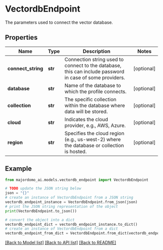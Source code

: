 # VectordbEndpoint

The parameters used to connect the vector database.

## Properties

Name | Type | Description | Notes
------------ | ------------- | ------------- | -------------
**connect_string** | **str** | Connection string used to connect to the database, this can include password in case of some providers. | [optional] 
**database** | **str** | Name of the database to which the profile connects. | [optional] 
**collection** | **str** | The specific collection within the database where data will be stored. | [optional] 
**cloud** | **str** | Indicates the cloud provider, e.g., AWS, Azure. | [optional] 
**region** | **str** | Specifies the cloud region (e.g., us-west-2) where the database or collection is hosted. | [optional] 

## Example

```python
from majordomo_ai.models.vectordb_endpoint import VectordbEndpoint

# TODO update the JSON string below
json = "{}"
# create an instance of VectordbEndpoint from a JSON string
vectordb_endpoint_instance = VectordbEndpoint.from_json(json)
# print the JSON string representation of the object
print(VectordbEndpoint.to_json())

# convert the object into a dict
vectordb_endpoint_dict = vectordb_endpoint_instance.to_dict()
# create an instance of VectordbEndpoint from a dict
vectordb_endpoint_from_dict = VectordbEndpoint.from_dict(vectordb_endpoint_dict)
```
[[Back to Model list]](../README.md#documentation-for-models) [[Back to API list]](../README.md#documentation-for-api-endpoints) [[Back to README]](../README.md)


